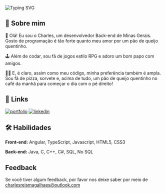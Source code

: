![Typing SVG](https://readme-typing-svg.demolab.com?font=Fira+Code&pause=1000&color=228B22&center=false&vCenter=false&random=true&width=608&lines=Welcome+to+my+profile;Code%2C+coffee+and+welcome!+%E2%98%95;Persistence+and+code+are+the+keys;Create%2C+inspire%2C+innovate;Keep+going;Dream+big)


## 🚀 Sobre mim

👋 Olá! Eu sou o Charles, um desenvolvedor Back-end de Minas Gerais.
Gosto de programação é tão forte quanto meu amor por um pão de queijo quentinho.

🕹 Além de codar, sou fã de jogos estilo RPG e adoro um bom papo com amigos.

🍕🍦 E, é claro, assim como meu código, minha preferência também é ampla. Sou fã de pizza, sorvete e, acima de tudo, um pão de queijo quentinho no café da manhã para começar o dia com o pé direito!


## 🔗 Links
[![portfolio](https://img.shields.io/badge/Instagram-000?style=for-the-badge&logo=instagram&logoColor=white)](https://katherineoelsner.com/)
[![linkedin](https://img.shields.io/badge/linkedin-0A66C2?style=for-the-badge&logo=linkedin&logoColor=white)](https://www.linkedin.com/)


## 🛠 Habilidades

**Front-end:** Angular, TypeScript, Javascript, HTML5, CSS3

**Back-end:** Java, C, C++, C#, SQL, No SQL 


## Feedback

Se você tiver algum feedback, por favor nos deixe saber por meio de charlesreismagalhaes@outlook.com

